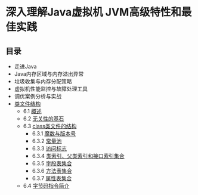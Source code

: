 # 深入理解Java虚拟机 JVM高级特性和最佳实践
## 目录

+ 走进Java
+ Java内存区域与内存溢出异常
+ 垃圾收集与内存分配策略
+ 虚拟机性能监控与故障处理工具
+ 调优案例分析与实战
+ [类文件结构](https://github.com/AcesDream/apebook/blob/master/%E6%B7%B1%E5%85%A5%E7%90%86%E8%A7%A3Java%E8%99%9A%E6%8B%9F%E6%9C%BA/%E7%AC%AC6%E7%AB%A0%20%E7%B1%BB%E6%96%87%E4%BB%B6%E7%BB%93%E6%9E%84/1.%E6%A6%82%E8%BF%B0%E5%92%8C%E6%97%A0%E5%85%B3%E6%80%A7%E5%9F%BA%E7%9F%B3.md)
    + 6.1 [概述](https://github.com/AcesDream/apebook/blob/master/%E6%B7%B1%E5%85%A5%E7%90%86%E8%A7%A3Java%E8%99%9A%E6%8B%9F%E6%9C%BA/%E7%AC%AC6%E7%AB%A0%20%E7%B1%BB%E6%96%87%E4%BB%B6%E7%BB%93%E6%9E%84/1.%E6%A6%82%E8%BF%B0%E5%92%8C%E6%97%A0%E5%85%B3%E6%80%A7%E5%9F%BA%E7%9F%B3.md)
    + 6.2 [无关性的基石](https://github.com/AcesDream/apebook/blob/master/%E6%B7%B1%E5%85%A5%E7%90%86%E8%A7%A3Java%E8%99%9A%E6%8B%9F%E6%9C%BA/%E7%AC%AC6%E7%AB%A0%20%E7%B1%BB%E6%96%87%E4%BB%B6%E7%BB%93%E6%9E%84/1.%E6%A6%82%E8%BF%B0%E5%92%8C%E6%97%A0%E5%85%B3%E6%80%A7%E5%9F%BA%E7%9F%B3.md)
	+ 6.3 [class类文件的结构](https://github.com/AcesDream/apebook/blob/master/%E6%B7%B1%E5%85%A5%E7%90%86%E8%A7%A3Java%E8%99%9A%E6%8B%9F%E6%9C%BA/%E7%AC%AC6%E7%AB%A0%20%E7%B1%BB%E6%96%87%E4%BB%B6%E7%BB%93%E6%9E%84/2.%E7%B1%BB%E6%96%87%E4%BB%B6%E7%BB%93%E6%9E%84.md)
		+ 6.3.1 [魔数与版本号](https://github.com/AcesDream/apebook/blob/master/%E6%B7%B1%E5%85%A5%E7%90%86%E8%A7%A3Java%E8%99%9A%E6%8B%9F%E6%9C%BA/%E7%AC%AC6%E7%AB%A0%20%E7%B1%BB%E6%96%87%E4%BB%B6%E7%BB%93%E6%9E%84/3.%E9%AD%94%E6%95%B0%E4%B8%8E%E7%89%88%E6%9C%AC%E5%8F%B7.md)
		+ 6.3.2 [常量池](https://github.com/AcesDream/apebook/blob/master/%E6%B7%B1%E5%85%A5%E7%90%86%E8%A7%A3Java%E8%99%9A%E6%8B%9F%E6%9C%BA/%E7%AC%AC6%E7%AB%A0%20%E7%B1%BB%E6%96%87%E4%BB%B6%E7%BB%93%E6%9E%84/4.%E5%B8%B8%E9%87%8F%E6%B1%A0.md)
		+ 6.3.3 [访问标志](https://github.com/AcesDream/apebook/blob/master/%E6%B7%B1%E5%85%A5%E7%90%86%E8%A7%A3Java%E8%99%9A%E6%8B%9F%E6%9C%BA/%E7%AC%AC6%E7%AB%A0%20%E7%B1%BB%E6%96%87%E4%BB%B6%E7%BB%93%E6%9E%84/5.%E8%AE%BF%E9%97%AE%E6%A0%87%E8%AF%86%E3%80%81%E7%B1%BB%E7%B4%A2%E5%BC%95%E3%80%81%E7%88%B6%E7%B1%BB%E7%B4%A2%E5%BC%95%E5%92%8C%E6%8E%A5%E5%8F%A3%E7%B4%A2%E5%BC%95%E9%9B%86%E5%90%88.md)
		+ 6.3.4 [类索引、父类索引和接口索引集合](https://github.com/AcesDream/apebook/blob/master/%E6%B7%B1%E5%85%A5%E7%90%86%E8%A7%A3Java%E8%99%9A%E6%8B%9F%E6%9C%BA/%E7%AC%AC6%E7%AB%A0%20%E7%B1%BB%E6%96%87%E4%BB%B6%E7%BB%93%E6%9E%84/5.%E8%AE%BF%E9%97%AE%E6%A0%87%E8%AF%86%E3%80%81%E7%B1%BB%E7%B4%A2%E5%BC%95%E3%80%81%E7%88%B6%E7%B1%BB%E7%B4%A2%E5%BC%95%E5%92%8C%E6%8E%A5%E5%8F%A3%E7%B4%A2%E5%BC%95%E9%9B%86%E5%90%88.md)
		+ 6.3.5 [字段表集合](https://github.com/AcesDream/apebook/blob/master/%E6%B7%B1%E5%85%A5%E7%90%86%E8%A7%A3Java%E8%99%9A%E6%8B%9F%E6%9C%BA/%E7%AC%AC6%E7%AB%A0%20%E7%B1%BB%E6%96%87%E4%BB%B6%E7%BB%93%E6%9E%84/6.%E5%AD%97%E6%AE%B5%E8%A1%A8%E9%9B%86%E5%90%88%E5%92%8C%E6%96%B9%E6%B3%95%E8%A1%A8%E9%9B%86%E5%90%88.md)
		+ 6.3.6 [方法表集合](https://github.com/AcesDream/apebook/blob/master/%E6%B7%B1%E5%85%A5%E7%90%86%E8%A7%A3Java%E8%99%9A%E6%8B%9F%E6%9C%BA/%E7%AC%AC6%E7%AB%A0%20%E7%B1%BB%E6%96%87%E4%BB%B6%E7%BB%93%E6%9E%84/6.%E5%AD%97%E6%AE%B5%E8%A1%A8%E9%9B%86%E5%90%88%E5%92%8C%E6%96%B9%E6%B3%95%E8%A1%A8%E9%9B%86%E5%90%88.md)
		+ 6.3.7 [属性表集合](https://github.com/AcesDream/apebook/blob/master/%E6%B7%B1%E5%85%A5%E7%90%86%E8%A7%A3Java%E8%99%9A%E6%8B%9F%E6%9C%BA/%E7%AC%AC6%E7%AB%A0%20%E7%B1%BB%E6%96%87%E4%BB%B6%E7%BB%93%E6%9E%84/7.%E5%B1%9E%E6%80%A7%E8%A1%A8%E9%9B%86%E5%90%88.md)
	+ 6.4 [字节码指令简介](https://github.com/AcesDream/apebook/blob/master/%E6%B7%B1%E5%85%A5%E7%90%86%E8%A7%A3Java%E8%99%9A%E6%8B%9F%E6%9C%BA/%E7%AC%AC6%E7%AB%A0%20%E7%B1%BB%E6%96%87%E4%BB%B6%E7%BB%93%E6%9E%84/8.%E5%AD%97%E8%8A%82%E7%A0%81%E6%8C%87%E4%BB%A4%E7%AE%80%E4%BB%8B.md)